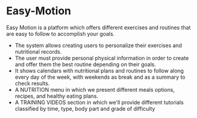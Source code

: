# Easy-Motion

Easy Motion is a platform which offers different exercises and routines that are easy to follow to accomplish your goals.

- The system allows creating users to personalize their exercises and nutritional records.
- The user must provide personal physical information in order to create and offer them the best routine depending on their goals.
- It shows calendars with nutritional plans and routines to follow along every day of the week, with weekends as break and as a summary to check results.
- A NUTRITION menu in which we present different meals options, recipes, and healthy eating plans.
- A TRAINING VIDEOS section in which we'll provide different tutorials classified by time, type, body part and grade of difficulty
